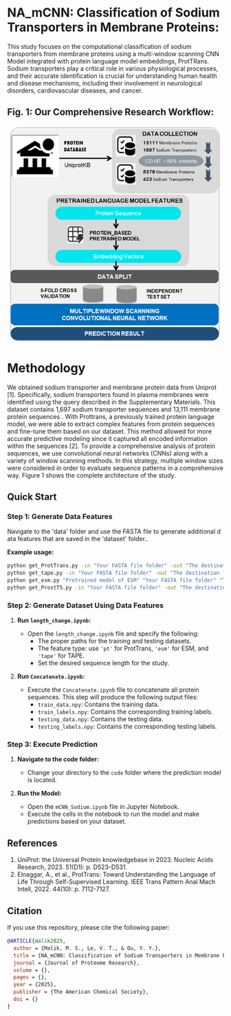 # NA_mCNN: Classification of Sodium Transporters in Membrane Proteins:
This study focuses on the computational classification of sodium transporters from membrane proteins using a multi-window scanning CNN Model integrated with protein language model embeddings, ProtTRans. Sodium transporters play a critical role in various physiological processes, and their accurate identification is crucial for understanding human health and disease mechanisms, including their involvement in neurological disorders, cardiovascular diseases, and cancer.

## Fig. 1: Our Comprehensive Research Workflow:

![Figure 1](Figure_Archtectural_1.png)

# Methodology 

We obtained sodium transporter and membrane protein data from Uniprot [1]. Specifically, sodium transporters found in plasma membranes were identified using the query described in the Supplementary Materials. This dataset contains 1,697 sodium transporter sequences and 13,111 membrane protein sequences . With Prottrans, a previously trained protein language model, we were able to extract complex features from protein sequences and fine-tune them based on our dataset. This method allowed for more accurate predictive modeling since it captured all encoded information within the sequences [2]. To provide a comprehensive analysis of protein sequences, we use convolutional neural networks (CNNs) along with a variety of window scanning methods. In this strategy, multiple window sizes were considered in order to evaluate sequence patterns in a comprehensive way. Figure 1 shows the complete architecture of the study.

## Quick Start

### Step 1: Generate Data Features
Navigate to the 'data' folder and use the FASTA file to generate additional data features that are saved in the 'dataset' folder..

**Example usage:**

```bash
python get_ProtTrans.py -in "Your FASTA file folder" -out "The destination folder of your output"
python get_tape.py -in "Your FASTA file folder" -out "The destination folder of your output"
python get_esm.py "Pretrained model of ESM" "Your FASTA file folder" "The destination folder of your output" --repr_layers 33 --include per_tok
python get_ProstT5.py -in "Your FASTA file folder" -out "The destination folder of your output"
```
### Step 2: Generate Dataset Using Data Features
1. **Run `length_change.ipynb`:**
   - Open the `length_change.ipynb` file and specify the following:
     - The proper paths for the training and testing datasets.
     - The feature type: use `'pt'` for ProtTrans, `'esm'` for ESM, and `'tape'` for TAPE.
     - Set the desired sequence length for the study.

2. **Run `Concatenate.ipynb`:**
   - Execute the `Concatenate.ipynb` file to concatenate all protein sequences. This step will produce the following output files:
     - `train_data.npy`: Contains the training data.
     - `train_labels.npy`: Contains the corresponding training labels.
     - `testing_data.npy`: Contains the testing data.
     - `testing_labels.npy`: Contains the corresponding testing labels.
    
### Step 3: Execute Prediction
1. **Navigate to the code folder:**
   - Change your directory to the `code` folder where the prediction model is located.

2. **Run the Model:**
   - Open the `mCNN_Sodium.ipynb` file in Jupyter Notebook.
   - Execute the cells in the notebook to run the model and make predictions based on your dataset.

## References
1.	UniProt: the Universal Protein knowledgebase in 2023. Nucleic Acids Research, 2023. 51(D1): p. D523-D531.
2.	Elnaggar, A., et al., ProtTrans: Toward Understanding the Language of Life Through Self-Supervised Learning. IEEE Trans Pattern Anal Mach Intell, 2022. 44(10): p. 7112-7127.

## Citation

If you use this repository, please cite the following paper:

```bibtex
@ARTICLE{malik2025,
  author = {Malik, M. S., Le, V. T., & Ou, Y. Y.},
  title = {NA_mCNN: Classification of Sodium Transporters in Membrane Proteins by Integrating Multi-Window Deep Learning and ProtTrans for Their Therapeutic Potential},
  journal = {Journal of Proteome Research},
  volume = {},
  pages = {},
  year = {2025},
  publisher = {The American Chemical Society},
  doi = {}
}

